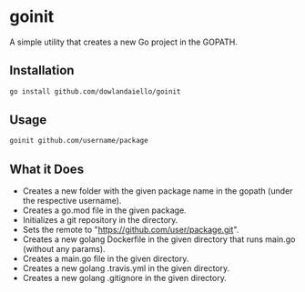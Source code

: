# goinit

A simple utility that creates a new Go project in the GOPATH.

## Installation

```zsh
go install github.com/dowlandaiello/goinit
```

## Usage

```zsh
goinit github.com/username/package
```

## What it Does

- Creates a new folder with the given package name in the gopath (under the respective username).
- Creates a go.mod file in the given package.
- Initializes a git repository in the directory.
- Sets the remote to "https://github.com/user/package.git".
- Creates a new golang Dockerfile in the given directory that runs main.go (without any params).
- Creates a main.go file in the given directory.
- Creates a new golang .travis.yml in the given directory.
- Creates a new golang .gitignore in the given directory.
